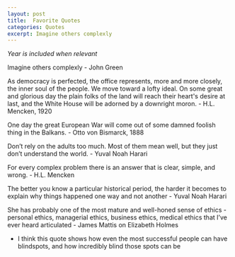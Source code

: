 ```yaml
---
layout: post
title:  Favorite Quotes
categories: Quotes
excerpt: Imagine others complexly
---
```


*Year is included when relevant*

Imagine others complexly - John Green

As democracy is perfected, the office represents, more and more closely, the inner soul of the people. We move toward a lofty ideal. On some great and glorious day the plain folks of the land will reach their heart's desire at last, and the White House will be adorned by a downright moron. - H.L. Mencken, 1920

One day the great European War will come out of some damned foolish thing in the Balkans. - Otto von Bismarck, 1888

Don’t rely on the adults too much. Most of them mean well, but they just don’t understand the world. - Yuval Noah Harari

For every complex problem there is an answer that is clear, simple, and wrong. - H.L. Mencken

The better you know a particular historical period, the harder it becomes to explain why things happened one way and not another - Yuval Noah Harari

She has probably one of the most mature and well-honed sense of ethics - personal ethics, managerial ethics, business ethics, medical ethics that I’ve ever heard articulated - James Mattis on Elizabeth Holmes
 - I think this quote shows how even the most successful people can have blindspots, and how incredibly blind those spots can be